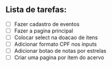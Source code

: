 ## Lista de tarefas:

- [ ] Fazer cadastro de eventos
- [ ] Fazer a pagina principal
- [ ] Colocar select na doacao de itens
- [ ] Adicionar formato CPF nos inputs
- [ ] Adicionar botao de notas por estrelas
- [ ] Criar uma pagina por item do acervo
